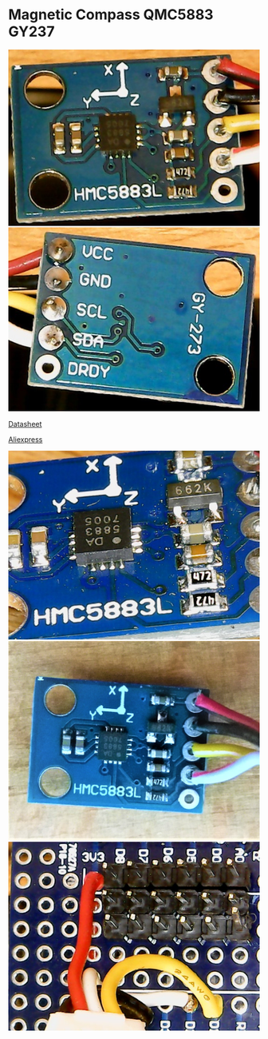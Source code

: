 Magnetic Compass QMC5883 GY237
==============================

![DA-5883-7005](img/DA-5883-7005.jpg)
![GY-273-Back.jpg](img/GY-273-Back.jpg)

[Datasheet](img/http://wiki.epalsite.com/images/7/72/QMC5883L-Datasheet-1.0.pdf)

[Aliexpress](img/https://de.aliexpress.com/item/33050464173.html)

![HMC5883L.jpg](img/HMC5883L.jpg)
![Top.jpg](img/Top.jpg)
![Prototype-Board.jpg](img/Prototype-Board.jpg)
